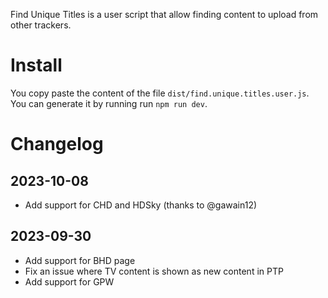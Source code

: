Find Unique Titles is a user script that allow finding content to upload from other trackers.

# Install
You copy paste the content of the file `dist/find.unique.titles.user.js`.
You can generate it by running run `npm run dev`. 

# Changelog
## 2023-10-08

- Add support for CHD and HDSky (thanks to @gawain12)

## 2023-09-30

- Add support for BHD page
- Fix an issue where TV content is shown as new content in PTP
- Add support for GPW